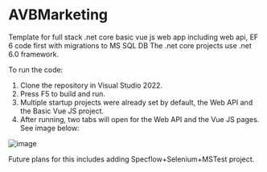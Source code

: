 # AVBMarketing
Template for full stack .net core basic vue js web app including web api, EF 6 code first with migrations to MS SQL DB
The .net core projects use .net 6.0 framework.

To run the code:
1. Clone the repository in Visual Studio 2022.
2. Press F5 to build and run.
3. Multiple startup projects were already set by default, the Web API and the Basic Vue JS project.
4. After running, two tabs will open for the Web API and the Vue JS pages. See image below: 

![image](https://user-images.githubusercontent.com/13359515/168050085-3cac647d-9e29-4d57-89b3-22544e4f2ece.png)


Future plans for this includes adding Specflow+Selenium+MSTest project.
